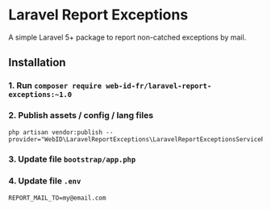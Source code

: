 # Laravel Report Exceptions
A simple Laravel 5+ package to report non-catched exceptions by mail.

## Installation

### 1. Run  `composer require web-id-fr/laravel-report-exceptions:~1.0`
### 2. Publish assets / config / lang files 
```
php artisan vendor:publish --provider="WebID\LaravelReportExceptions\LaravelReportExceptionsServiceProvider"
```
### 3. Update file `bootstrap/app.php`  

### 4. Update file `.env`

```
REPORT_MAIL_TO=my@email.com
```